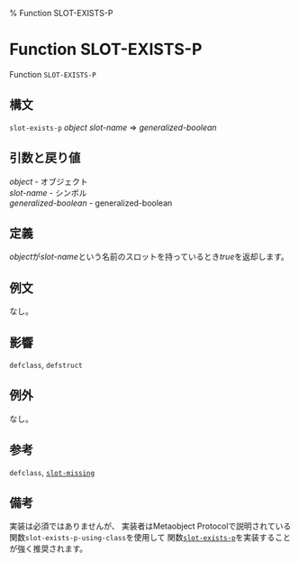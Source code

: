 % Function SLOT-EXISTS-P

# Function SLOT-EXISTS-P


Function `SLOT-EXISTS-P`


## 構文

`slot-exists-p` *object* *slot-name* => *generalized-boolean*


## 引数と戻り値

*object* - オブジェクト  
*slot-name* - シンボル  
*generalized-boolean* - generalized-boolean


## 定義

*object*が*slot-name*という名前のスロットを持っているとき*true*を返却します。


## 例文

なし。


## 影響

`defclass`, `defstruct`


## 例外

なし。



## 参考

`defclass`, [`slot-missing`](7.7.slot-missing.html)


## 備考

実装は必須ではありませんが、
実装者はMetaobject Protocolで説明されている
関数`slot-exists-p-using-class`を使用して
関数[`slot-exists-p`](7.7.slot-exists-p.html)を実装することが強く推奨されます。

